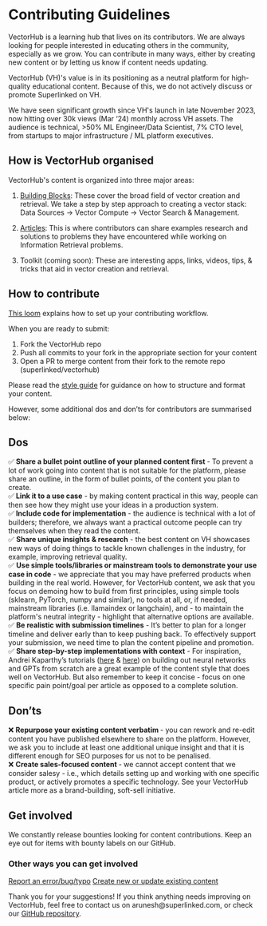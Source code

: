 # Contributing Guidelines

VectorHub is a learning hub that lives on its contributors. We are always looking for people interested in educating others in the community, especially as we grow. You can contribute in many ways, either by creating new content or by letting us know if content needs updating.

VectorHub (VH)'s value is in its positioning as a neutral platform for high-quality educational content. Because of this, we do not actively discuss or promote Superlinked on VH.

We have seen significant growth since VH's launch in late November 2023, now hitting over 30k views (Mar ‘24) monthly across VH assets. The audience is technical, >50% ML Engineer/Data Scientist, 7% CTO level, from startups to major infrastructure / ML platform executives.

## How is VectorHub organised

VectorHub's content is organized into three major areas:

1. [Building Blocks](https://superlinked.com/vectorhub/building-blocks): These cover the broad field of vector creation and retrieval. We take a step by step approach to creating a vector stack: Data Sources -> Vector Compute -> Vector Search & Management.

2. [Articles](https://superlinked.com/vectorhub/all-articles): This is where contributors can share examples research and solutions to problems they have encountered while working on Information Retrieval problems.

3. Toolkit (coming soon): These are interesting apps, links, videos, tips, & tricks that aid in vector creation and retrieval.

## How to contribute

[This loom](https://www.loom.com/share/dd7f74501fa74740906910d7fb41e02e?sid=6ff5c716-ad70-43a2-968c-7f900b6fb613) explains how to set up your contributing workflow.

When you are ready to submit:
1. Fork the VectorHub repo
2. Push all commits to your fork in the appropriate section for your content
3. Open a PR to merge content from their fork to the remote repo (superlinked/vectorhub)

Please read the [style guide](https://superlinked.com/vectorhub/contributing/style-guide) for guidance on how to structure and format your content.

However, some additional dos and don’ts for contributors are summarised below:

## Dos
✅<b> Share a bullet point outline of your planned content first </b>- To prevent a lot of work going into content that is not suitable for the platform, please share an outline, in the form of bullet points, of the content you plan to create.
<br>
✅<b> Link it to a use case</b> - by making content practical in this way, people can then see how they might use your ideas in a production system.
<br>
✅<b> Include code for implementation</b> - the audience is technical with a lot of builders; therefore, we always want a practical outcome people can try themselves when they read the content.
<br>
✅ <b> Share unique insights & research</b> - the best content on VH showcases new ways of doing things to tackle known challenges in the industry, for example, improving retrieval quality.
<br>
✅ <b> Use simple tools/libraries or mainstream tools to demonstrate your use case in code</b> - we appreciate that you may have preferred products when building in the real world. However, for VectorHub content, we ask that you focus on demoing how to build from first principles, using simple tools (sklearn, PyTorch, numpy and similar), no tools at all, or, if needed, mainstream libraries (i.e. llamaindex or langchain), and - to maintain the platform's neutral integrity - highlight that alternative options are available.
<br>
✅ <b>Be realistic with submission timelines</b> - It’s better to plan for a longer timeline and deliver early than to keep pushing back. To effectively support your submission, we need time to plan the content pipeline and promotion.
<br>
✅ <b>Share step-by-step implementations with context</b> - For inspiration, Andrei Kaparthy’s tutorials  ([here](https://www.youtube.com/watch?v=VMj-3S1tku0&list=PLAqhIrjkxbuWI23v9cThsA9GvCAUhRvKZ) & [here](https://www.youtube.com/watch?v=zduSFxRajkE)) on building out neural networks and GPTs from scratch are a great example of the content style that does well on VectorHub. But also remember to keep it concise - focus on one specific pain point/goal per article as opposed to a complete solution.
<br>


## Don’ts
❌ <b>Repurpose your existing content verbatim </b>- you can rework and re-edit content you have published elsewhere to share on the platform. However, we ask you to include at least one additional unique insight and that it is different enough for SEO purposes for us not to be penalised.
<br>
❌ <b>Create sales-focused content </b>- we cannot accept content that we consider salesy - i.e., which details setting up and working with one specific product, or actively promotes a specific technology. See your VectorHub article more as a brand-building, soft-sell initiative.

## Get involved

We constantly release bounties looking for content contributions. Keep an eye out for items with bounty labels on our GitHub.

### Other ways you can get involved

[Report an error/bug/typo](https://github.com/superlinked/VectorHub/issues)
[Create new or update existing content](https://github.com/superlinked/VectorHub)

Thank you for your suggestions! If you think anything needs improving on VectorHub, feel free to contact us on arunesh\@superlinked.com, or check our [GitHub repository](https://github.com/superlinked/VectorHub).

